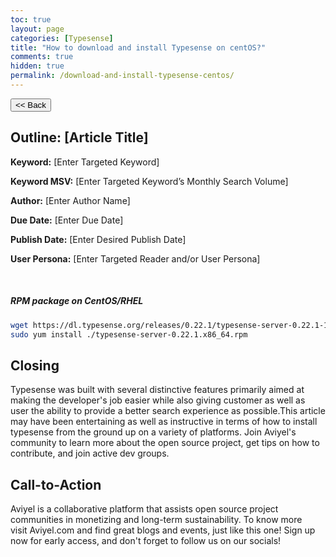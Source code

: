 ```yaml
---
toc: true
layout: page
categories: [Typesense]
title: "How to download and install Typesense on centOS?"
comments: true
hidden: true
permalink: /download-and-install-typesense-centos/
---
```


<button class="back-button" onclick="window.history.back()"><< Back</button>

## Outline: [Article Title]

**Keyword:** [Enter Targeted Keyword]

**Keyword MSV:** [Enter Targeted Keyword’s Monthly Search Volume]

**Author:** [Enter Author Name]

**Due Date:** [Enter Due Date]

**Publish Date:** [Enter Desired Publish Date]

**User Persona:** [Enter Targeted Reader and/or User Persona]

<br>

##### RPM package on CentOS/RHEL

```bash
wget https://dl.typesense.org/releases/0.22.1/typesense-server-0.22.1-1.x86_64.rpm
sudo yum install ./typesense-server-0.22.1.x86_64.rpm
```

## Closing

Typesense was built with several distinctive features primarily aimed at making the developer's job easier while also giving customer as well as user the ability to provide a better search experience as possible.This article may have been entertaining as well as instructive in terms of how to install typesense from the ground up on a variety of platforms. Join Aviyel's community to learn more about the open source project, get tips on how to contribute, and join active dev groups.

## Call-to-Action

Aviyel is a collaborative platform that assists open source project communities in monetizing and long-term sustainability. To know more visit Aviyel.com and find great blogs and events, just like this one! Sign up now for early access, and don't forget to follow us on our socials!
